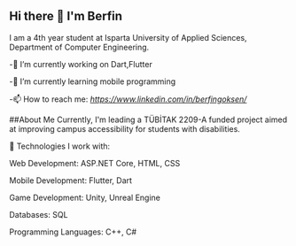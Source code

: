 ## Hi there 👋 I'm Berfin
I am a 4th year student at Isparta University of Applied Sciences, Department of Computer Engineering.

-🔭 I’m currently working on Dart,Flutter

-🌱 I’m currently learning mobile programming

-📫 How to reach me: *https://www.linkedin.com/in/berfingoksen/*

##About Me
Currently, I'm leading a TÜBİTAK 2209-A funded project aimed at improving campus accessibility for students with disabilities.

🔧 Technologies I work with:

Web Development: ASP.NET Core, HTML, CSS

Mobile Development: Flutter, Dart

Game Development: Unity, Unreal Engine

Databases: SQL

Programming Languages: C++, C#

